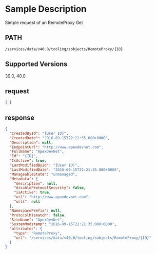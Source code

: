 # Sample Description
Simple request of an RemoteProxy Get

## PATH
```
/services/data/v40.0/tooling/sobjects/RemoteProxy/{ID}
```
## Supported Versions
39.0, 40.0

## request
```json
{ }

```
## response
```json
{
  "CreatedById": "{User ID}",
  "CreatedDate": "2016-09-15T22:21:35.000+0000",
  "Description": null,
  "EndpointUrl": "http://www.apexdevnet.com",
  "FullName": "ApexDevNet",
  "Id": "{ID}",
  "IsActive": true,
  "LastModifiedById": "{User ID}",
  "LastModifiedDate": "2016-09-15T22:21:35.000+0000",
  "ManageableState": "unmanaged",
  "Metadata": {
    "description": null,
    "disableProtocolSecurity": false,
    "isActive": true,
    "url": "http://www.apexdevnet.com",
    "urls": null
  },
  "NamespacePrefix": null,
  "ProtocolMismatch": false,
  "SiteName": "ApexDevNet",
  "SystemModstamp": "2016-09-15T22:21:35.000+0000",
  "attributes": {
    "type": "RemoteProxy",
    "url": "/services/data/v40.0/tooling/sobjects/RemoteProxy/{ID}"
  }
}
```
